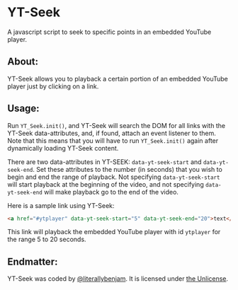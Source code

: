 # YT-Seek

A javascript script to seek to specific points in an embedded YouTube player.

## About:

YT-Seek allows you to playback a certain portion of an embedded YouTube player just by clicking on a link.

## Usage:

Run `YT_Seek.init()`, and YT-Seek will search the DOM for all links with the YT-Seek data-attributes, and, if found, attach an event listener to them. Note that this means that you will have to run `YT_Seek.init()` again after dynamically loading YT-Seek content.

There are two data-attributes in YT-SEEK: `data-yt-seek-start` and `data-yt-seek-end`. Set these attributes to the number (in seconds) that you wish to begin and end the range of playback. Not specifying `data-yt-seek-start` will start playback at the beginning of the video, and not specifying `data-yt-seek-end` will make playback go to the end of the video.

Here is a sample link using YT-Seek:

```html
<a href="#ytplayer" data-yt-seek-start="5" data-yt-seek-end="20">text</a>
```

This link will playback the embedded YouTube player with id `ytplayer` for the range 5 to 20 seconds.

## Endmatter:

YT-Seek was coded by [@literallybenjam](https://twitter.com/literallybenjam). It is licensed under [the Unlicense](http://unlicense.org/UNLICENSE).
